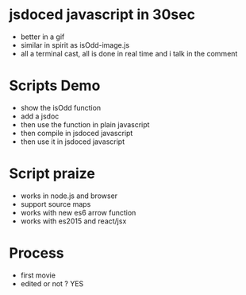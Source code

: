 # jsdoced javascript in 30sec
- better in a gif
- similar in spirit as isOdd-image.js
- all a terminal cast, all is done in real time and i talk in the comment

# Scripts Demo
- show the isOdd function
- add a jsdoc
- then use the function in plain javascript
- then compile in jsdoced javascript
- then use it in jsdoced javascript

# Script praize
- works in node.js and browser
- support source maps
- works with new es6 arrow function
- works with es2015 and react/jsx



# Process
- first movie
- edited or not ? YES
